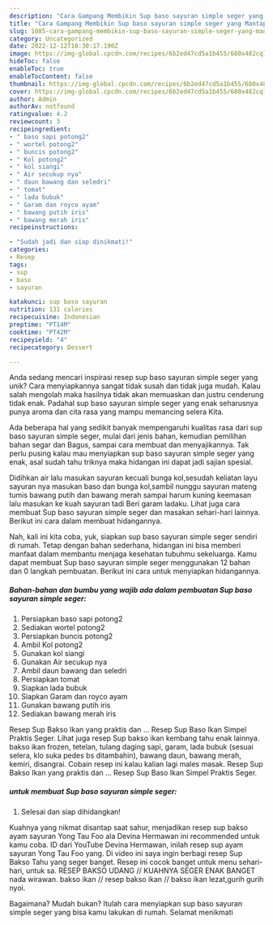 ```yaml
---
description: "Cara Gampang Membikin Sup baso sayuran simple seger yang Mantap"
title: "Cara Gampang Membikin Sup baso sayuran simple seger yang Mantap"
slug: 1085-cara-gampang-membikin-sup-baso-sayuran-simple-seger-yang-mantap
category: Uncategorized
date: 2022-12-12T10:30:17.190Z
image: https://img-global.cpcdn.com/recipes/6b2ed47cd5a1b455/680x482cq70/sup-baso-sayuran-simple-seger-foto-resep-utama.jpg
hideToc: false
enableToc: true
enableTocContent: false
thumbnail: https://img-global.cpcdn.com/recipes/6b2ed47cd5a1b455/680x482cq70/sup-baso-sayuran-simple-seger-foto-resep-utama.jpg
cover: https://img-global.cpcdn.com/recipes/6b2ed47cd5a1b455/680x482cq70/sup-baso-sayuran-simple-seger-foto-resep-utama.jpg
author: Admin
authorAv: notfound
ratingvalue: 4.2
reviewcount: 3
recipeingredient:
- " baso sapi potong2"
- " wortel potong2"
- " buncis potong2"
- " Kol potong2"
- " kol siangi"
- " Air secukup nya"
- " daun bawang dan seledri"
- " tomat"
- " lada bubuk"
- " Garam dan royco ayam"
- " bawang putih iris"
- " bawang merah iris"
recipeinstructions:

- "Sudah jadi dan siap dinikmati!"
categories:
- Resep
tags:
- sup
- baso
- sayuran

katakunci: sup baso sayuran 
nutrition: 131 calories
recipecuisine: Indonesian
preptime: "PT14M"
cooktime: "PT42M"
recipeyield: "4"
recipecategory: Dessert

---
```





Anda sedang mencari inspirasi resep sup baso sayuran simple seger yang unik? Cara menyiapkannya sangat tidak susah dan tidak juga mudah. Kalau salah mengolah maka hasilnya tidak akan memuaskan dan justru cenderung tidak enak. Padahal sup baso sayuran simple seger yang enak seharusnya punya aroma dan cita rasa yang mampu memancing selera Kita.





Ada beberapa hal yang sedikit banyak mempengaruhi kualitas rasa dari sup baso sayuran simple seger, mulai dari jenis bahan, kemudian pemilihan bahan segar dan Bagus, sampai cara membuat dan menyajikannya. Tak perlu pusing kalau mau menyiapkan sup baso sayuran simple seger yang enak,      asal sudah tahu triknya maka hidangan ini dapat jadi sajian spesial.














Didihkan air lalu masukan sayuran kecuali bunga kol,sesudah keliatan layu sayuran nya masukan baso dan bunga kol,sambil nunggu sayuran mateng tumis bawang putih dan bawang merah sampai harum kuning keemasan lalu masukan ke kuah sayuran tadi Beri garam ladaku. Lihat juga cara membuat Sup baso sayuran simple seger dan masakan sehari-hari lainnya. Berikut ini cara dalam membuat hidangannya.






Nah, kali ini kita coba, yuk, siapkan sup baso sayuran simple seger sendiri di rumah. Tetap dengan bahan sederhana, hidangan ini bisa memberi manfaat dalam membantu menjaga kesehatan tubuhmu sekeluarga. Kamu dapat membuat Sup baso sayuran simple seger menggunakan 12 bahan dan 0 langkah pembuatan. Berikut ini cara untuk menyiapkan hidangannya.

<!--inarticleads1-->

##### Bahan-bahan dan bumbu yang wajib ada dalam pembuatan Sup baso sayuran simple seger:

1. Persiapkan  baso sapi potong2
1. Sediakan  wortel potong2
1. Persiapkan  buncis potong2
1. Ambil  Kol potong2
1. Gunakan  kol siangi
1. Gunakan  Air secukup nya
1. Ambil  daun bawang dan seledri
1. Persiapkan  tomat
1. Siapkan  lada bubuk
1. Siapkan  Garam dan royco ayam
1. Gunakan  bawang putih iris
1. Sediakan  bawang merah iris


Resep Sup Bakso Ikan yang praktis dan … Resep Sup Baso Ikan Simpel Praktis Seger. Lihat juga resep Sup bakso ikan kembang tahu enak lainnya. bakso ikan frozen, tetelan, tulang daging sapi, garam, lada bubuk (sesuai selera, klo suka pedes bs ditambahin), bawang daun, bawang merah, kemiri, disangrai. Cobain resep ini kalau kalian lagi males masak. Resep Sup Bakso Ikan yang praktis dan … Resep Sup Baso Ikan Simpel Praktis Seger. 

<!--inarticleads2-->

#####  untuk membuat Sup baso sayuran simple seger:


1. Selesai dan siap dihidangkan!

Kuahnya yang nikmat disantap saat sahur, menjadikan resep sup bakso ayam sayuran Yong Tau Foo ala Devina Hermawan ini recommended untuk kamu coba. ID dari YouTube Devina Hermawan, inilah resep sup ayam sayuran Yong Tau Foo yang. Di video ini saya ingin berbagi resep Sup Bakso Tahu yang seger banget. Resep ini cocok banget untuk menu sehari-hari, untuk sa. RESEP BAKSO UDANG // KUAHNYA SEGER ENAK BANGET nada wirawan. bakso ikan // resep bakso ikan // bakso ikan lezat,gurih gurih nyoi. 

Bagaimana? Mudah bukan? Itulah cara menyiapkan sup baso sayuran simple seger yang bisa kamu lakukan di rumah. Selamat menikmati
